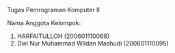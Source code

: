 Tugas Pemrograman Komputer II 

Nama Anggota Kelompok:
1. HARFAITULLOH                      (200601110068)
2. Dwi Nur Muhammad Wildan Mashudi   (200601110095)
